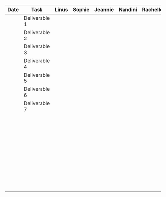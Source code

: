| Date | Task | Linus | Sophie | Jeannie | Nandini | Rachelle | Samuel |
|------|------|-------|--------|---------|---------|----------|--------|
|      | Deliverable 1 |       |        |         |         |          |        |
|      | Deliverable 2 |       |        |         |         |          |        |
|      | Deliverable 3 |       |        |         |         |          |        |
|      | Deliverable 4 |       |        |         |         |          |        |
|      | Deliverable 5 |       |        |         |         |          |        |
|      | Deliverable 6 |       |        |         |         |          |        |
|      | Deliverable 7 |       |        |         |         |          |        |
|      |                |       |        |         |         |          |        |
|      |                |       |        |         |         |          |        |
|      |                |       |        |         |         |          |        |
|      |                |       |        |         |         |          |        |
|      |                |       |        |         |         |          |        |
|      |                |       |        |         |         |          |        |
|      |                |       |        |         |         |          |        |
|      |                |       |        |         |         |          |        |
|      |                |       |        |         |         |          |        |
|      |                |       |        |         |         |          |        |
|      |                |       |        |         |         |          |        |
|      |                |       |        |         |         |          |        |
|      |                |       |        |         |         |          |        |
|      |                |       |        |         |         |          |        |
|      |                |       |        |         |         |          |        |
|      |                |       |        |         |         |          |        |
|      |                |       |        |         |         |          |        |
|      |                |       |        |         |         |          |        |
|      |                |       |        |         |         |          |        |
|      |                |       |        |         |         |          |        |
|      |                |       |        |         |         |          |        |
|      |                |       |        |         |         |          |        |
|      |                |       |        |         |         |          |        |
|      |                |       |        |         |         |          |        |
|      |                |       |        |         |         |          |        |
|      |                |       |        |         |         |          |        |
|      |                |       |        |         |         |          |        |
|      |                |       |        |         |         |          |        |
|      |                |       |        |         |         |          |        |
|      |                |       |        |         |         |          |        |
|      |                |       |        |         |         |          |        |
|      |                |       |        |         |         |          |        |
|      |                |       |        |         |         |          |        |
|      |                |       |        |         |         |          |        |
|      |                |       |        |         |         |          |        |
|      |                |       |        |         |         |          |        |
|      |                |       |        |         |         |          |        |
|      |                |       |        |         |         |          |        |
|      |                |       |        |         |         |          |        |
|      |                |       |        |         |         |          |        |
|      |                |       |        |         |         |          |        |
|      |                |       |        |         |         |          |        |
